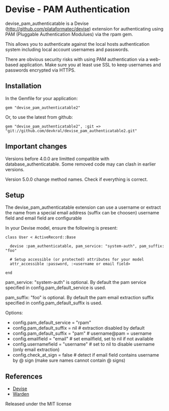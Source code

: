 Devise - PAM Authentication
===========================

devise\_pam\_authenticatable is a Devise (http://github.com/plataformatec/devise)
extension for authenticating using PAM (Pluggable Authentication Modulues)
via the rpam gem.

This allows you to authenticate against the local hosts authentication
system including local account usernames and passwords.

There are obvious security risks with using PAM authentication via a
web-based application. Make sure you at least use SSL to keep usernames and
passwords encrypted via HTTPS.

Installation
------------

In the Gemfile for your application:

    gem "devise_pam_authenticatable2"

Or, to use the latest from github:

    gem "devise_pam_authenticatable2", :git => "git://github.com/devkral/devise_pam_authenticatable2.git"

Important changes
-----------------

Versions before 4.0.0 are limitted compatible with database_authenticatable.
Some removed code may can clash in earlier versions.

Version 5.0.0 change method names. Check if everything is correct.

Setup
-----

The devise_pam_authenticatable extension can use a username or extract the name from a special email address (suffix can be choosen)
username field and email field are configurable

In your Devise model, ensure the following is present:

    class User < ActiveRecord::Base

      devise :pam_authenticatable, pam_service: "system-auth", pam_suffix: "foo"

      # Setup accessible (or protected) attributes for your model
      attr_accessible :password, :<username or email field>

    end

pam_service: "system-auth" is optional. By default the pam service specified in config.pam_default_service is used.

pam_suffix: "foo" is optional. By default the pam email extraction suffix specified in config.pam_default_suffix is used.

Options:

* config.pam_default_service = "rpam"
* config.pam_default_suffix = nil # extraction disabled by default
* config.pam_default_suffix = "pam" # username@pam = username
* config.emailfield = "email" # set emailfield, set to nil if not available
* config.usernamefield = "username" # set to nil to disable username (only email extraction)
* config.check_at_sign = false # detect if email field contains username by @ sign (make sure names cannot contain @ signs)

References
----------

* [Devise](http://github.com/plataformatec/devise)
* [Warden](http://github.com/hassox/warden)


Released under the MIT license
